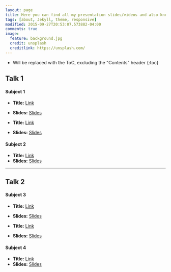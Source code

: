 ```yaml
---
layout: page
title: Here you can find all my presentation slides/videos and also know where you can find me in the future.
tags: [about, Jekyll, theme, responsive]
modified: 2015-09-27T20:53:07.573882-04:00
comments: true
image:
  feature: background.jpg
  credit: unsplash
  creditlink: https://unsplash.com/
---
```


* Will be replaced with the ToC, excluding the "Contents" header
{:toc}


## Talk 1

#### Subject 1

- **Title:** [Link](https://truongdam/github.io)
- **Slides:** [Slides](https://truongdam/github.io)

- **Title:** [Link](https://truongdam/github.io)
- **Slides:** [Slides](https://truongdam/github.io)

#### Subject 2

- **Title:** [Link](https://truongdam/github.io)
- **Slides:** [Slides](https://truongdam/github.io)

<hr>

## Talk 2

#### Subject 3

- **Title:** [Link](https://truongdam/github.io)
- **Slides:** [Slides](https://truongdam/github.io)

- **Title:** [Link](https://truongdam/github.io)
- **Slides:** [Slides](https://truongdam/github.io)

#### Subject 4

- **Title:** [Link](https://truongdam/github.io)
- **Slides:** [Slides](https://truongdam/github.io)
